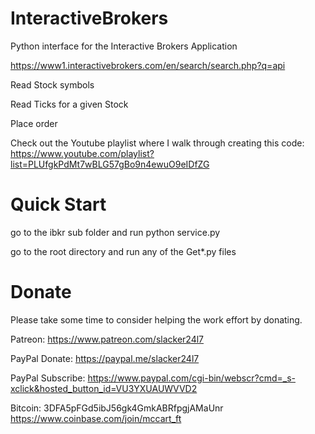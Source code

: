 # InteractiveBrokers
Python interface for the Interactive Brokers Application

https://www1.interactivebrokers.com/en/search/search.php?q=api

Read Stock symbols

Read Ticks for a given Stock

Place order

Check out the Youtube playlist where I walk through creating this code:
https://www.youtube.com/playlist?list=PLUfgkPdMt7wBLG57gBo9n4ewuO9eIDfZG

# Quick Start

go to the ibkr sub folder and run
python service.py

go to the root directory and run any of the Get*.py files

# Donate

Please take some time to consider helping the work effort by donating.

Patreon:
https://www.patreon.com/slacker24l7

PayPal Donate:
https://paypal.me/slacker24l7

PayPal Subscribe:
https://www.paypal.com/cgi-bin/webscr?cmd=_s-xclick&hosted_button_id=VU3YXUAUWVVD2

Bitcoin:
3DFA5pFGd5ibJ56gk4GmkABRfpgjAMaUnr
https://www.coinbase.com/join/mccart_ft
